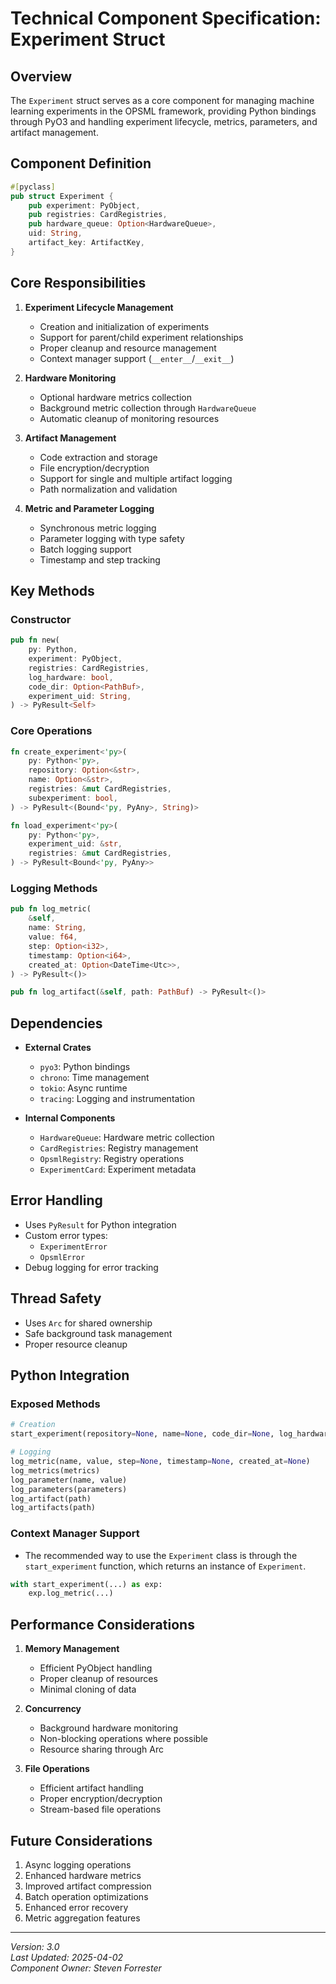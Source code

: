 # Technical Component Specification: Experiment Struct

## Overview
The `Experiment` struct serves as a core component for managing machine learning experiments in the OPSML framework, providing Python bindings through PyO3 and handling experiment lifecycle, metrics, parameters, and artifact management.

## Component Definition

```rust
#[pyclass]
pub struct Experiment {
    pub experiment: PyObject,
    pub registries: CardRegistries,
    pub hardware_queue: Option<HardwareQueue>,
    uid: String,
    artifact_key: ArtifactKey,
}
```

## Core Responsibilities

1. **Experiment Lifecycle Management**
   - Creation and initialization of experiments
   - Support for parent/child experiment relationships
   - Proper cleanup and resource management
   - Context manager support (`__enter__`/`__exit__`)

2. **Hardware Monitoring**
   - Optional hardware metrics collection
   - Background metric collection through `HardwareQueue`
   - Automatic cleanup of monitoring resources

3. **Artifact Management**
   - Code extraction and storage
   - File encryption/decryption
   - Support for single and multiple artifact logging
   - Path normalization and validation

4. **Metric and Parameter Logging**
   - Synchronous metric logging
   - Parameter logging with type safety
   - Batch logging support
   - Timestamp and step tracking

## Key Methods

### Constructor
```rust
pub fn new(
    py: Python,
    experiment: PyObject,
    registries: CardRegistries,
    log_hardware: bool,
    code_dir: Option<PathBuf>,
    experiment_uid: String,
) -> PyResult<Self>
```

### Core Operations
```rust
fn create_experiment<'py>(
    py: Python<'py>,
    repository: Option<&str>,
    name: Option<&str>,
    registries: &mut CardRegistries,
    subexperiment: bool,
) -> PyResult<(Bound<'py, PyAny>, String)>

fn load_experiment<'py>(
    py: Python<'py>,
    experiment_uid: &str,
    registries: &mut CardRegistries,
) -> PyResult<Bound<'py, PyAny>>
```

### Logging Methods
```rust
pub fn log_metric(
    &self,
    name: String,
    value: f64,
    step: Option<i32>,
    timestamp: Option<i64>,
    created_at: Option<DateTime<Utc>>,
) -> PyResult<()>

pub fn log_artifact(&self, path: PathBuf) -> PyResult<()>
```

## Dependencies

- **External Crates**
  - `pyo3`: Python bindings
  - `chrono`: Time management
  - `tokio`: Async runtime
  - `tracing`: Logging and instrumentation

- **Internal Components**
  - `HardwareQueue`: Hardware metric collection
  - `CardRegistries`: Registry management
  - `OpsmlRegistry`: Registry operations
  - `ExperimentCard`: Experiment metadata

## Error Handling

- Uses `PyResult` for Python integration
- Custom error types:
  - `ExperimentError`
  - `OpsmlError`
- Debug logging for error tracking

## Thread Safety

- Uses `Arc` for shared ownership
- Safe background task management
- Proper resource cleanup

## Python Integration

### Exposed Methods
```python
# Creation
start_experiment(repository=None, name=None, code_dir=None, log_hardware=False, experiment_uid=None)

# Logging
log_metric(name, value, step=None, timestamp=None, created_at=None)
log_metrics(metrics)
log_parameter(name, value)
log_parameters(parameters)
log_artifact(path)
log_artifacts(path)
```

### Context Manager Support

- The recommended way to use the `Experiment` class is through the `start_experiment` function, which returns an instance of `Experiment`.

```python
with start_experiment(...) as exp:
    exp.log_metric(...)
```

## Performance Considerations

1. **Memory Management**
   - Efficient PyObject handling
   - Proper cleanup of resources
   - Minimal cloning of data

2. **Concurrency**
   - Background hardware monitoring
   - Non-blocking operations where possible
   - Resource sharing through Arc

3. **File Operations**
   - Efficient artifact handling
   - Proper encryption/decryption
   - Stream-based file operations

## Future Considerations

1. Async logging operations
2. Enhanced hardware metrics
3. Improved artifact compression
4. Batch operation optimizations
5. Enhanced error recovery
6. Metric aggregation features

---

*Version: 3.0*  
*Last Updated: 2025-04-02*  
*Component Owner: Steven Forrester*